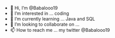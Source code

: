 - 👋 Hi, I’m @Babalooo19
- 👀 I’m interested in ... coding
- 🌱 I’m currently learning ... Java and SQL
- 💞️ I’m looking to collaborate on ...
- 📫 How to reach me ... my twitter @Babalooo19

<!---
Babalooo19/Babalooo19 is a ✨ special ✨ repository because its `README.md` (this file) appears on your GitHub profile.
You can click the Preview link to take a look at your changes.
--->
